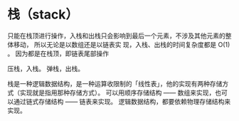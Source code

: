 # 栈（stack）

只能在栈顶进行操作，入栈和出栈只会影响到最后一个元素，不涉及其他元素的整体移动，
所以无论是以数组还是以链表实 现，入栈、出栈的时间复杂度都是 O(1) 。
因为都是在栈顶，即链表尾部操作

压栈，入栈。
弹栈，出栈。

栈是一种逻辑数据结构，是一种运算收限制的「线性表」，他的实现有两种存储方式（实现就是指用那种存储方式）。
可以用顺序存储结构 —— 数组来实现，也可以通过链式存储结构 —— 链表来实现。
逻辑数据结构，都要依赖物理存储结构来实现。
